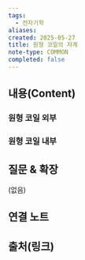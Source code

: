```yaml
---
tags:
  - 전자기학
aliases: 
created: 2025-05-27
title: 원형 코일의 자계
note-type: COMMON
completed: false
---
```


## 내용(Content)
### 원형 코일 외부


### 원형 코일 내부

## 질문 & 확장

(없음)

## 연결 노트

## 출처(링크)

